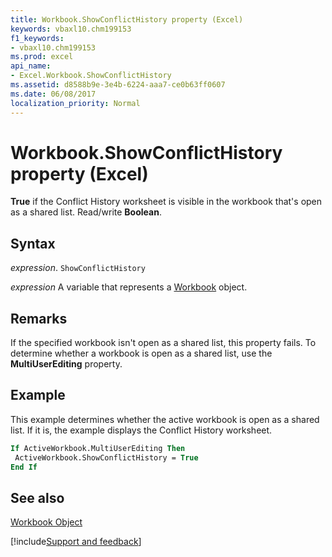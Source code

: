```yaml
---
title: Workbook.ShowConflictHistory property (Excel)
keywords: vbaxl10.chm199153
f1_keywords:
- vbaxl10.chm199153
ms.prod: excel
api_name:
- Excel.Workbook.ShowConflictHistory
ms.assetid: d8588b9e-3e4b-6224-aaa7-ce0b63ff0607
ms.date: 06/08/2017
localization_priority: Normal
---
```



# Workbook.ShowConflictHistory property (Excel)

 **True** if the Conflict History worksheet is visible in the workbook that's open as a shared list. Read/write **Boolean**.


## Syntax

_expression_. `ShowConflictHistory`

_expression_ A variable that represents a [Workbook](./Excel.Workbook.md) object.


## Remarks

If the specified workbook isn't open as a shared list, this property fails. To determine whether a workbook is open as a shared list, use the  **MultiUserEditing** property.


## Example

This example determines whether the active workbook is open as a shared list. If it is, the example displays the Conflict History worksheet.


```vb
If ActiveWorkbook.MultiUserEditing Then 
 ActiveWorkbook.ShowConflictHistory = True 
End If
```


## See also


[Workbook Object](Excel.Workbook.md)

[!include[Support and feedback](~/includes/feedback-boilerplate.md)]